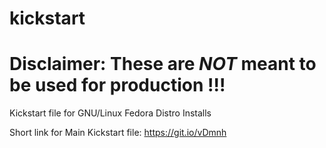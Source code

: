 # kickstart
# Disclaimer: These are *NOT* meant to be used for production !!!
Kickstart file for GNU/Linux Fedora Distro Installs

Short link for Main Kickstart file:
https://git.io/vDmnh

